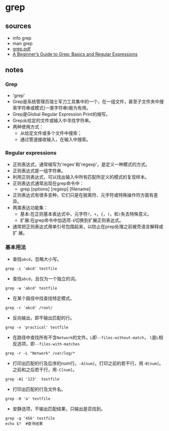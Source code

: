 # grep 

## sources
- info grep
- man grep
- [grep.pdf](http://www.gnu.org/software/grep/manual/grep.pdf)
- [A Beginner’s Guide to Grep: Basics and Regular Expressions](https://opensourceforu.com/2012/06/beginners-guide-gnu-grep-basics/)


## notes

### Grep
- 'grep'
- Grep是系统管理员瑞士军刀工具集中的一个，在一组文件，甚至子文件夹中搜索字符串或模式(一类字符串)极为有用。
- Grep是Global Regular Expression Print的缩写。
- Grep从给定的文件或输入中寻找字符串。
- 两种使用方式：
  + 从给定文件或多个文件中搜索；
  + 通过管道接收输入，在输入中搜索。

### Regular expressions

- 正则表达式，通常缩写为'regex'和'regexp'，是定义一种模式的方式。
- 正则表达式是一组字符串。
- 利用正则表达式，可以找出输入中所有匹配所定义的模式的复现样本。
- 正则表达式通常出现在grep命令中：
  + grep [options] [regexp] [filename]
- 正则表达式有很多变种，它们只是在脱离符、元字符或特殊操作符方面有差异。
- 两类表达功能集：
  + 基本:在正则基本表达式中，元字符`?`，`+`，`{`，`(`，和`)`失去特殊意义。
  + 扩展:在grep命令中加选项`-E`切换到扩展正则表达式。
- 通常把正则表达式用单引号包围起来，以防止在prep处理之前被壳语言解释或扩
  展。
  
### 基本用法
- 查找`abcd`，忽略大小写。
```
grep -i 'abcd' testfile 
```
- 查找`abcd`，且仅为一个独立的词。
```
grep -w 'abcd' testfile 
```
- 在某个路径中找查找特定模式。
```
grep -r 'abcd' /root/ 
```
- 反向输出，即不输出匹配的行。
```
grep -v 'practical' testfile 
```
- 在路径中查找所有不含`Network`的文件。`L`即`--files-without-match`，
`l`是`L`相反选项，即`--files-with-matches`
```
grep -r -L "Network" /var/log/* 
```
- 打印出匹配的行及后序的num行。`-A[num]`。打印之前的若干行，用`-B[num]`。
之前和之后若干行，用`-C[num]`。
```
grep -A1 '123'  testfile
```
- 打印出匹配的行及文件名。
```
grep -H 'a' testfile
```
- 安静选项，不输出匹配结果，只输出是否找到。
```
grep -q '456' testfile 
echo $?  #查寻结果
```



